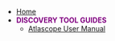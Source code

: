 - [Home](/ "Discovery Tools Guide") 
- **<span style="color:purple">DISCOVERY TOOL GUIDES</span>**
  - [Atlascope User Manual](/discovery-tools/atlascope.md "ATLASCOPE USER MANUAL")
